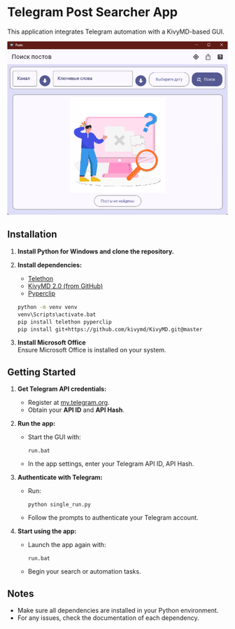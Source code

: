 # Telegram Post Searcher App

This application integrates Telegram automation with a KivyMD-based GUI.

![Screenshot](assets/screenshots/image.png)

## Installation

1. **Install Python for Windows and clone the repository.**

2. **Install dependencies:**
    - [Telethon](https://github.com/LonamiWebs/Telethon)
    - [KivyMD 2.0 (from GitHub)](https://github.com/kivymd/KivyMD)
    - [Pyperclip](https://github.com/asweigart/pyperclip)

    ```bash
    python -m venv venv
    venv\Scripts\activate.bat
    pip install telethon pyperclip
    pip install git+https://github.com/kivymd/KivyMD.git@master
    ```

3. **Install Microsoft Office**  
    Ensure Microsoft Office is installed on your system.

## Getting Started

1. **Get Telegram API credentials:**
    - Register at [my.telegram.org](https://my.telegram.org).
    - Obtain your **API ID** and **API Hash**.

2. **Run the app:**
    - Start the GUI with:
      ```
      run.bat
      ```
    - In the app settings, enter your Telegram API ID, API Hash.

3. **Authenticate with Telegram:**
    - Run:
      ```
      python single_run.py
      ```
    - Follow the prompts to authenticate your Telegram account.

4. **Start using the app:**
    - Launch the app again with:
      ```
      run.bat
      ```
    - Begin your search or automation tasks.

## Notes

- Make sure all dependencies are installed in your Python environment.
- For any issues, check the documentation of each dependency.